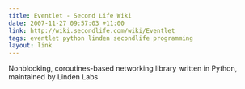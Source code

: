 ```yaml
---
title: Eventlet - Second Life Wiki
date: 2007-11-27 09:57:03 +11:00
link: http://wiki.secondlife.com/wiki/Eventlet
tags: eventlet python linden secondlife programming
layout: link
---
```

Nonblocking, coroutines-based networking library written in Python, maintained by Linden Labs
